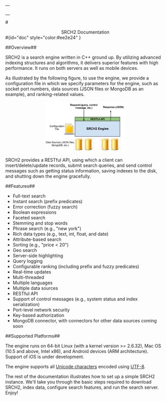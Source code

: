 <div id="content" > </div> 

<td id="docBody" style="width:70%">
</br>

<div><table><tbody><tr><td>
<div><h3><a style="text-decoration: none;color:#ee2e24" href="#doc"></a></h3></div>

</td></tr></tbody></table></div>

<!-- Google Tag Manager -->
<noscript><iframe src="//www.googletagmanager.com/ns.html?id=GTM-MQK794"
height="0" width="0" style="display:none;visibility:hidden"></iframe></noscript>
<script>(function(w,d,s,l,i){w[l]=w[l]||[];w[l].push({'gtm.start':
new Date().getTime(),event:'gtm.js'});var f=d.getElementsByTagName(s)[0],
j=d.createElement(s),dl=l!='dataLayer'?'&l='+l:'';j.async=true;j.src=
'//www.googletagmanager.com/gtm.js?id='+i+dl;f.parentNode.insertBefore(j,f);
})(window,document,'script','dataLayer','GTM-MQK794');</script>
<!-- End Google Tag Manager -->

#<center>SRCH2 Documentation</center>#{id="doc" style="color:#ee2e24" }

##Overview##

SRCH2 is a search engine written in C++ ground up.  By utilizing advanced indexing structures and algorithms,
it delivers superior features with high performance.  It runs on both servers as well as mobile devices.  

As illustrated by the following figure, to use the engine, we provide a configuration 
file in which we specify parameters for the engine, such as
socket port numbers, data sources (JSON files or MongoDB as an example), and ranking-related values.

<span ><center><img style="width:50%" src="images/SRCH2-Overview.jpg" /></center></span>

SRCH2 provides a RESTful API, using which a client can insert/delete/update records, 
submit search queries, and send control messages such as getting status information, 
saving indexes to the disk, and shutting down the engine gracefully.

##Features##

- Full-text search
- Instant search (prefix predicates)
- Error correction (fuzzy search)
- Boolean expressions
- Faceted search
- Stemming and stop words
- Phrase search (e.g., "new york")
- Rich data types (e.g., text, int, float, and date)
- Attribute-based search
- Sorting (e.g., "price < 20")
- Geo search
- Server-side highlighting
- Query logging
- Configurable ranking (including prefix and fuzzy predicates)
- Real-time updates
- Multi-threaded
- Multiple languages
- Multiple data sources
- RESTful API
- Support of control messages (e.g., system status and index serialization)
- Port-level network security
- Key-based authorization
- MongoDB connector, with connectors for other data sources coming soon

##Supported Platforms##

The engine runs on 64-bit Linux (with a kernel version >= 2.6.32), Mac OS (10.5 and above, Intel x86), 
and Android devices (ARM architecture).  Support of iOS is under development.

The engine supports all [Unicode characters](http://en.wikipedia.org/wiki/List_of_Unicode_characters) encoded using [UTF-8](http://en.wikipedia.org/wiki/UTF-8).

The rest of the documentation illustrates how to set up a simple SRCH2 instance. We'll take you through 
the basic steps required to download SRCH2, index data, configure search features, and run 
the search server. Enjoy!
</br>

